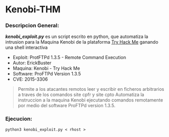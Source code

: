 # Kenobi-THM

### Descripcion General:
***kenobi_exploit.py*** es un script escrito en python, que automatiza la intrusion para la Maquina Kenobi de la plataforma [Try Hack Me](https://tryhackme.com/room/kenobi) ganando una shell interactiva
- Exploit: ProtFTPd 1.3.5 - Remote Command Execution
- Autor: ErickBuster
- Maquina: Kenobi - Try Hack Me
- Software: ProFTPd Version 1.3.5
- CVE: 2015-3306

> Permite a los atacantes remotos leer y escribir en ficheros arbitrarios a traves de los comandos site cpfr y site cpto
> Automatiza la instruccion a la maquina Kenobi ejecutando comandos remotamente por medio del software ProFTPd version 1.3.5.
### Ejecucion:
```
python3 kenobi_exploit.py < rhost >
```
